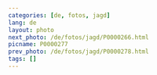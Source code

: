 ```yaml
---
categories: [de, fotos, jagd]
lang: de
layout: photo
next_photo: /de/fotos/jagd/P0000266.html
picname: P0000277
prev_photo: /de/fotos/jagd/P0000278.html
tags: []
---
```

